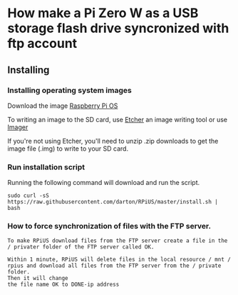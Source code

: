 # How make a Pi Zero W as a USB storage flash drive syncronized with ftp account 

## Installing

### Installing operating system images 

Download the image [Raspberry Pi OS](https://downloads.raspberrypi.org/raspios_armhf_latest)

To writing an image to the SD card, use [Etcher](https://etcher.io/) an image writing tool or use [Imager](https://www.raspberrypi.org/downloads/)

If you're not using Etcher, you'll need to unzip .zip downloads to get the image file (.img) to write to your SD card.

### Run installation script

Running the following command will download and run the script.
```
sudo curl -sS https://raw.githubusercontent.com/darton/RPiUS/master/install.sh | bash
```
### How to force synchronization of files with the FTP server.
```
To make RPiUS download files from the FTP server create a file in the / privater folder of the FTP server called OK.

Within 1 minute, RPiUS will delete files in the local resource / mnt / rpius and download all files from the FTP server from the / private folder.
Then it will change
the file name OK to DONE-ip address
```
